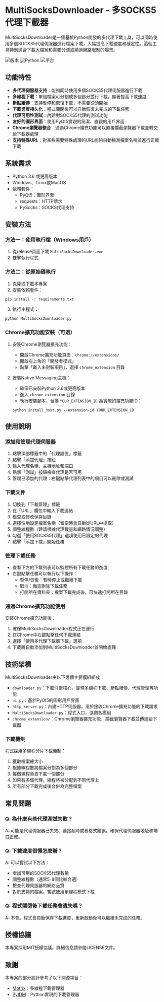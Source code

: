 # MultiSocksDownloader - 多SOCKS5代理下載器

MultiSocksDownloader是一個基於Python開發的多代理下載工具，可以同時使用多個SOCKS5代理伺服器進行檔案下載，大幅提高下載速度和穩定性。這個工具特別適合下載大檔案和需要分流或繞過網路限制的場景。

![版本](https://img.shields.io/badge/版本-1.0-blue.svg)
![Python](https://img.shields.io/badge/Python-3.6+-green.svg)
![平台](https://img.shields.io/badge/平台-Windows/Linux/MacOS-lightgrey.svg)

## 功能特性

- **多代理伺服器支持**：能夠同時使用多個SOCKS5代理伺服器進行下載
- **多線程下載**：單個檔案可分割成多個部分並行下載，顯著提高下載速度
- **斷點續傳**：支持暫停和恢復下載，不需要從頭開始
- **下載進度持久化**：程式關閉後可以自動恢復未完成的下載任務
- **代理可用性測試**：內建對SOCKS5代理的測試功能
- **友好的圖形界面**：使用PyQt5實現的簡潔、直觀的用戶界面
- **Chrome瀏覽器整合**：通過Chrome擴充功能可以直接攔截瀏覽器下載並轉交給下載器處理
- **支持特殊URL**：對某些需要特殊處理的URL能夠自動檢測檔案名稱並進行正確下載

## 系統需求

- Python 3.6 或更高版本
- Windows、Linux或MacOS
- 依賴套件：
  - PyQt5：圖形界面
  - requests：HTTP請求
  - PySocks：SOCKS代理支持

## 安裝方法

### 方法一：使用執行檔（Windows用戶）

1. 從release頁面下載 `MultiSocksDownloader.exe`
2. 雙擊執行程式

### 方法二：從原始碼執行

1. 克隆或下載本專案
2. 安裝依賴套件：

```bash
pip install -r requirements.txt
```

3. 執行主程式：

```bash
python MultiSocksDownloader.py
```

### Chrome擴充功能安裝（可選）

1. 安裝Chrome瀏覽器擴充功能：
   - 開啟Chrome擴充功能頁面：`chrome://extensions/`
   - 開啟右上角的「開發者模式」
   - 點擊「載入未封裝項目」，選擇 `chrome_extension` 目錄

2. 安裝Native Messaging主機：
   - 確保已安裝Python 3.6或更高版本
   - 進入 `chrome_extension` 目錄
   - 執行安裝腳本，替換 `YOUR_EXTENSION_ID` 為實際的擴充功能ID：

   ```
   python install_host.py --extension-id YOUR_EXTENSION_ID
   ```

## 使用說明

### 添加和管理代理伺服器

1. 點擊頂部標籤中的「代理設置」標籤
2. 點擊「添加代理」按鈕
3. 輸入代理名稱、主機地址和端口
4. 點擊「測試」按鈕檢查代理是否可用
5. 管理已添加的代理：右鍵點擊代理列表中的項目可以刪除或測試

### 下載文件

1. 切換到「下載管理」標籤
2. 在「URL」欄位中輸入下載連結
3. 檢查或修改保存目錄
4. 選擇性地設定檔案名稱（留空時會自動從URL中提取）
5. 調整線程數（建議根據代理數量和網路情況調整）
6. 勾選「使用SOCKS5代理」選項使用已設定的代理
7. 點擊「添加下載」開始任務

### 管理下載任務

- 查看下方的下載列表可以監控所有下載任務的進度
- 右鍵點擊任務可以執行以下操作：
  - 暫停/恢復：暫時停止或繼續下載
  - 取消：徹底刪除下載任務
  - 打開所在資料夾：檔案下載完成後，可快速打開所在目錄

### 通過Chrome擴充功能使用

安裝Chrome擴充功能後：
1. 確保MultiSocksDownloader程式正在運行
2. 在Chrome中右鍵點擊任何下載連結
3. 選擇「使用多代理下載器下載」選項
4. 下載將自動添加到MultiSocksDownloader並開始處理

## 技術架構

MultiSocksDownloader由以下幾個主要模組組成：

- `downloader.py`：下載引擎核心，實現多線程下載、斷點續傳、代理管理等功能
- `ui.py`：基於PyQt5的圖形用戶界面
- `http_server.py`：內建HTTP伺服器，用於接收Chrome擴充功能的下載請求
- `MultiSocksDownloader.py`：程式入口，協調各模組
- `chrome_extension/`：Chrome瀏覽器擴充功能，攔截瀏覽器下載並傳遞給下載器

### 下載機制

程式採用多線程分片下載機制：
1. 獲取檔案總大小
2. 根據線程數將檔案分割為多個部分
3. 每個線程負責下載一個部分
4. 如果有多個代理，線程將被分配到不同代理上
5. 所有部分下載完成後合併為完整檔案

## 常見問題

### Q: 為什麼有些代理測試失敗？
A: 可能是代理伺服器已失效、連接超時或者格式錯誤。確保代理伺服器地址和端口正確。

### Q: 下載速度很慢怎麼辦？
A: 可以嘗試以下方法：
- 增加可用的SOCKS5代理數量
- 調整線程數（通常5-8個比較合適）
- 檢查代理伺服器的網路品質
- 對於支持的檔案，嘗試使用單線程模式下載

### Q: 程式關閉後下載任務會遺失嗎？
A: 不會。程式會自動保存下載進度，重新啟動後可以繼續未完成的任務。

## 授權協議

本專案採用MIT授權協議。詳細信息請參閱LICENSE文件。

## 致謝

本專案的部分設計參考了以下開源項目：
- [Motrix](https://github.com/agalwood/Motrix)：多線程下載管理器
- [PyIDM](https://github.com/pyidm/PyIDM)：Python實現的下載管理器 
